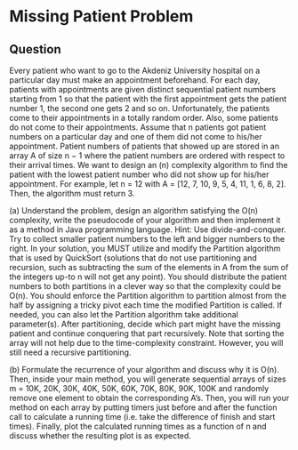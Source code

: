 # Missing Patient Problem
## Question
Every patient who want to go to the Akdeniz University hospital on a particular day must make an appointment beforehand. For each day, patients with appointments are given distinct sequential patient numbers starting from 1 so that the patient with the first appointment gets the patient number 1, the second one gets 2 and so on. Unfortunately, the patients come to their appointments in a totally random order. Also, some patients do not come to their appointments. Assume that n patients got patient numbers on a particular day and one of them did not come to his/her appointment. Patient numbers of patients that showed up are stored in an array A of size n − 1 where the patient numbers are ordered with respect to their arrival times. We want to design an (n) complexity algorithm to find the patient with the lowest patient number who did not show up for his/her appointment. For example, let n = 12 with A = [12, 7, 10, 9, 5, 4, 11, 1, 6, 8, 2]. Then, the algorithm must return 3.

(a) Understand the problem, design an algorithm satisfying the O(n) complexity, write the pseudocode of your algorithm and then implement it as a method in Java programming language. Hint: Use divide-and-conquer. Try to collect smaller patient numbers to the left and bigger numbers to the right. In your solution, you MUST utilize and modify the Partition algorithm that is used by QuickSort (solutions that do not use partitioning and recursion, such as subtracting the sum of the elements in A from the sum of the integers up-to n will not get any point). You should distribute the patient numbers to both partitions in a clever way so that the complexity could be O(n). You should enforce the Partition algorithm to partition almost from the half by assigning a tricky pivot each time the modified Partition is called. If needed, you can also let the Partition algorithm take additional parameter(s). After partitioning, decide which part might have the missing patient and continue conquering that part recursively. Note that sorting the array will not help due to the time-complexity constraint. However, you will still need a recursive partitioning.

(b) Formulate the recurrence of your algorithm and discuss why it is O(n). Then, inside your main method, you will generate sequential arrays of sizes m = 10K, 20K, 30K, 40K, 50K, 60K, 70K, 80K, 90K, 100K and randomly remove one element to obtain the corresponding A’s. Then, you will run your method on each array by putting timers just before and after the function call to calculate a running time (i.e. take the difference of finish and start times). Finally, plot the calculated running times as a function of n and discuss whether the resulting plot is as expected.
